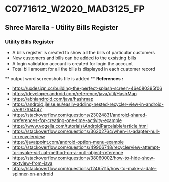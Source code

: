 # C0771612_W2020_MAD3125_FP
## Shree Marella - Utility Bills Register

### Utility Bills Register
* A bills register is created to show all the bills of particular customers 
* New customers and bills can be added to the exsisting bills 
* A login validation account is created for login the account
* Total bill amount for all the bills is displayed in each customer record 

** output word screenshots file is added **
**References :**

* https://uxdesign.cc/building-the-perfect-splash-screen-46e080395f06
* https://developer.android.com/reference/java/util/HashMap
* https://abhiandroid.com/java/hashmap
* https://android.jlelse.eu/easily-adding-nested-recycler-view-in-android-a7e9f7f04047
* https://stackoverflow.com/questions/23024831/android-shared-preferences-for-creating-one-time-activity-example
* https://www.vogella.com/tutorials/AndroidParcelable/article.html
* https://stackoverflow.com/questions/36302764/when-is-adapter-null-in-recyclerview
* https://javatpoint.com/android-option-menu-example
* https://stackoverflow.com/questions/49906748/recyclerview-attempt-to-invoke-virtual-method-on-a-null-object-reference
* https://stackoverflow.com/questions/38060002/how-to-hide-show-textview-from-java
* https://stackoverflow.com/questions/12465115/how-to-make-a-date-spinner-on-android





